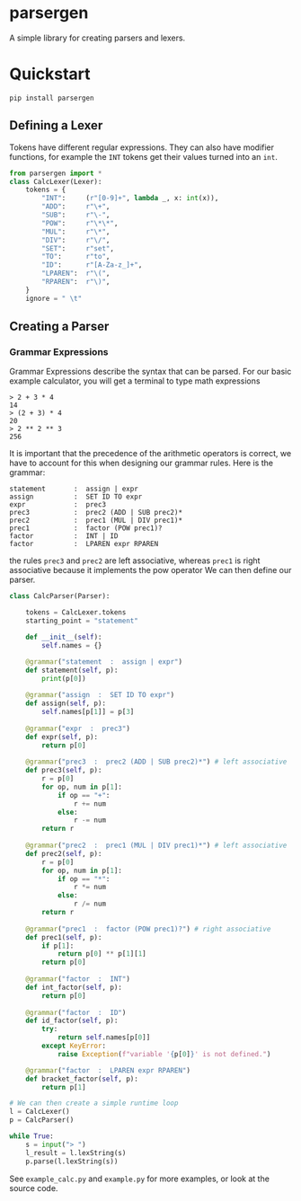 # parsergen
A simple library for creating parsers and lexers.

# Quickstart
```
pip install parsergen
```
## Defining a Lexer
Tokens have different regular expressions. They can also have modifier functions, for example the `INT` tokens get their values turned into an `int`.
```python
from parsergen import *
class CalcLexer(Lexer):
    tokens = {
        "INT":     (r"[0-9]+", lambda _, x: int(x)),
        "ADD":     r"\+",
        "SUB":     r"\-",
        "POW":     r"\*\*",
        "MUL":     r"\*",
        "DIV":     r"\/",
        "SET":     r"set",
        "TO":      r"to",
        "ID":      r"[A-Za-z_]+",
        "LPAREN":  r"\(",
        "RPAREN":  r"\)",
    }
    ignore = " \t"
```

## Creating a Parser
### Grammar Expressions
Grammar Expressions describe the syntax that can be parsed.
For our basic example calculator, you will get a terminal to type math expressions
```
> 2 + 3 * 4
14
> (2 + 3) * 4
20
> 2 ** 2 ** 3
256
```
It is important that the precedence of the arithmetic operators is correct, we have to account for this when designing our grammar rules.
Here is the grammar:
```
statement       :  assign | expr
assign          :  SET ID TO expr
expr            :  prec3
prec3           :  prec2 (ADD | SUB prec2)*
prec2           :  prec1 (MUL | DIV prec1)*
prec1           :  factor (POW prec1)?
factor          :  INT | ID
factor          :  LPAREN expr RPAREN
```
the rules `prec3` and `prec2` are left associative, whereas `prec1` is right associative because it implements the pow operator
We can then define our parser.
```python
class CalcParser(Parser):

    tokens = CalcLexer.tokens
    starting_point = "statement"

    def __init__(self):
        self.names = {}

    @grammar("statement  :  assign | expr")
    def statement(self, p):
        print(p[0])
    
    @grammar("assign  :  SET ID TO expr")
    def assign(self, p):
        self.names[p[1]] = p[3]
    
    @grammar("expr  :  prec3")
    def expr(self, p):
        return p[0]
    
    @grammar("prec3  :  prec2 (ADD | SUB prec2)*") # left associative
    def prec3(self, p):
        r = p[0]
        for op, num in p[1]:
            if op == "+":
                r += num
            else:
                r -= num
        return r
    
    @grammar("prec2  :  prec1 (MUL | DIV prec1)*") # left associative
    def prec2(self, p):
        r = p[0]
        for op, num in p[1]:
            if op == "*":
                r *= num
            else:
                r /= num
        return r
    
    @grammar("prec1  :  factor (POW prec1)?") # right associative
    def prec1(self, p):
        if p[1]:
            return p[0] ** p[1][1]
        return p[0]
    
    @grammar("factor  :  INT")
    def int_factor(self, p):
        return p[0]
    
    @grammar("factor  :  ID")
    def id_factor(self, p):
        try:
            return self.names[p[0]]
        except KeyError:
            raise Exception(f"variable '{p[0]}' is not defined.")

    @grammar("factor  :  LPAREN expr RPAREN")
    def bracket_factor(self, p):
        return p[1]

# We can then create a simple runtime loop
l = CalcLexer()
p = CalcParser()

while True:
    s = input("> ")
    l_result = l.lexString(s)
    p.parse(l.lexString(s))
```
See `example_calc.py` and `example.py` for more examples, or look at the source code.